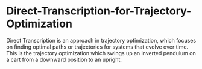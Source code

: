 # Direct-Transcription-for-Trajectory-Optimization
Direct Transcription is an approach in trajectory optimization, which focuses on finding optimal paths 
or trajectories for systems that evolve over time. This is the trajectory optimization which swings up an inverted pendulum on a cart from a downward position to an upright.
